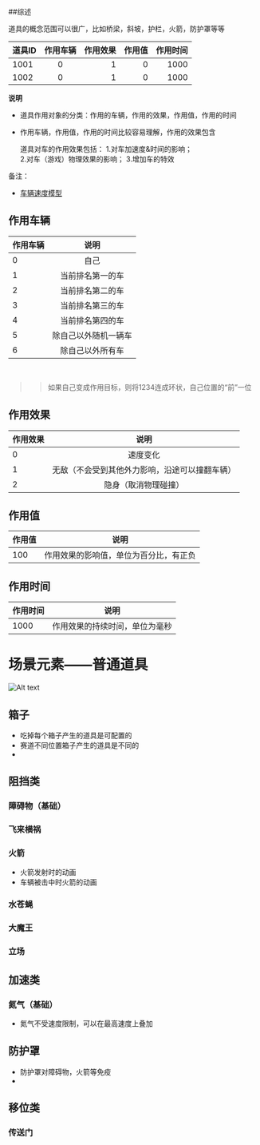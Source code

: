 ##综述

道具的概念范围可以很广，比如桥梁，斜坡，护栏，火箭，防护罩等等

| 道具ID        |     作用车辆       | 作用效果  |  作用值  |  作用时间  |
| ------------- |:-------------:| -----:| ----:|----:|
| 1001      | 0 |   1    |    0    |   1000    |
| 1002      | 0 |   1    |    0    |   1000    |

**说明**

+ 道具作用对象的分类：作用的车辆，作用的效果，作用值，作用的时间

+ 作用车辆，作用值，作用的时间比较容易理解，作用的效果包含


	道具对车的作用效果包括：
	1.对车加速度&时间的影响；  
	2.对车（游戏）物理效果的影响；
	3.增加车的特效
	
备注：
+ [车辆速度模型](#./archives/fq/车辆速度模型.md)

## 作用车辆

| 作用车辆  |  说明   | 
| ------------- |:-------------:|
| 0      | 自己 |
| 1      | 当前排名第一的车 |
| 2      | 当前排名第二的车 |
| 3      | 当前排名第三的车 |
| 4      | 当前排名第四的车 |
| 5      | 除自己以外随机一辆车 |
| 6      | 除自己以外所有车 |

<br>

>> 如果自己变成作用目标，则将1234连成环状，自己位置的“前”一位
		
## 作用效果
| 作用效果  |  说明   | 
| ------------- |:-------------:|
| 0      | 速度变化	     |
| 1      | 无敌（不会受到其他外力影响，沿途可以撞翻车辆） |
| 2      | 隐身（取消物理碰撞）	 |

## 作用值

| 作用值  |  说明   | 
| ------------- |:-------------:|
| 100      | 作用效果的影响值，单位为百分比，有正负	 |

## 作用时间

| 作用时间  |  说明   | 
| ------------- |:-------------:|
| 1000     | 作用效果的持续时间，单位为毫秒        	 |


# 场景元素——普通道具

![Alt text](../archives/fq/images/2014-11-28-01.png)

## 箱子



+ 吃掉每个箱子产生的道具是可配置的
+ 赛道不同位置箱子产生的道具是不同的
+ 


## 阻挡类

### 障碍物（基础）

### 飞来横祸

### 火箭

+ 火箭发射时的动画
+ 车辆被击中时火箭的动画

### 水苍蝇

### 大魔王

### 立场


## 加速类

### 氮气（基础）
+ 氮气不受速度限制，可以在最高速度上叠加


## 防护罩

+ 防护罩对障碍物，火箭等免疫
+ 

## 移位类

### 传送门
